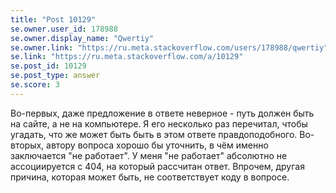 ```yaml
---
title: "Post 10129"
se.owner.user_id: 178988
se.owner.display_name: "Qwertiy"
se.owner.link: "https://ru.meta.stackoverflow.com/users/178988/qwertiy"
se.link: "https://ru.meta.stackoverflow.com/a/10129"
se.post_id: 10129
se.post_type: answer
se.score: 3
---
```

<p>Во-первых, даже предложение в ответе неверное - путь должен быть на сайте, а не на компьютере. Я его несколько раз перечитал, чтобы угадать, что же может быть быть в этом ответе правдоподобного. Во-вторых, автору вопроса хорошо бы уточнить, в чём именно заключается "не работает". У меня "не работает" абсолютно не ассоциируется с 404, на который рассчитан ответ. Впрочем, другая причина, которая может быть, не соответствует коду в вопросе.</p>
